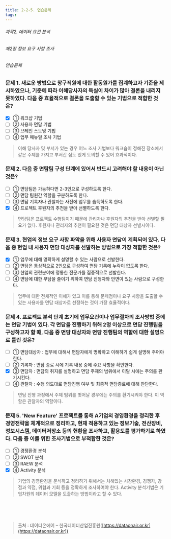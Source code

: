 ```yaml
---
title: 2-2-5. 연습문제
tags: 
---
```


###### 과목2. 데이터 요건 분석
###### 제2장 정보 요구 사항 조사
###### 연습문제

### 문제 1. 새로운 방법으로 창구직원에 대한 활동원가를 집계하고자 기준을 제시하였으나, 기준에 따라 이해당사자의 득실이 차이가 많아 결론을 내리지 못하였다. 다음 중 효율적으로 결론을 도출할 수 있는 기법으로 적합한 것은?
  * [x] ① 워크샵 기법
  * [ ] ② 사용자 면담 기법
  * [ ] ③ 브레인 스토밍 기법
  * [ ] ④ 업무 매뉴얼 조사 기법
> 이해 당사자 및 부서가 있는 경우 어느 조사 기법보다 워크숍이 정해진 장소에서 같은 주제를 가지고 부서간 심도 있게 토의할 수 있어 효과적이다.

### 문제 2. 다음 중 면탐팀 구성 단계에 있어서 반드시 고려해야 할 내용이 아닌 것은?
  * [ ] ① 면담팀은 가능하다면 2-3인으로 구성하도록 한다. 
  * [ ] ② 면담 팀원간 역할을 구분하도록 한다.
  * [ ] ③ 면담 기록자나 관찰자는 사전에 업무를 습득하도록 한다. 
  * [x] ④ 프로젝트 후원자의 추천을 받아 선별하도록 한다.
> 면담팀은 프로젝트 수행팀이기 때문에 관리자나 후원자의 추천을 받아 선별할 필요가 없다. 후원자나 관리자의 추천이 필요한 것은 면담 대상자 선별시이다.

### 문제 3. 현업의 정보 요구 사항 파악을 위해 사용자 면담이 계획되어 있다. 다음 중 현업 내 사용자 면담 대상자를 선발하는 방법으로 가장 적합한 것은?
  * [x] ① 업무에 대해 명확하게 설명할 수 있는 사람으로 선발한다. 
  * [ ] ② 면담은 통상적으로 2인으로 구성하여 면담 기록에 누락이 없도록 한다.
  * [ ] ③ 현업의 관련분야에 정통한 전문가를 집중적으로 선발한다.
  * [ ] ④ 면담에 대한 부담을 줄이기 위하여 면담 진행자와 안면이 있는 사람으로 구성한다.
> 업무에 대한 전체적인 이해가 있고 이를 통해 문제점이나 요구 사항을 도출할 수 있는 사용자를 면담 대상자로 선정하는 것이 가장 효율적이다.

### 문제 4. 프로젝트 분석 단계 초기에 업무요건이나 업무절차의 조사방법 중에는 면담 기법이 있다. 각 면담을 진행하기 위해 2명 이상으로 면담 진행팀을 구성하고자 할 때, 다음 중 면담 대상자와 면담 진행팀의 역할에 대한 설명으로 틀린 것은?
  * [ ] ① 면담대상자 : 업무에 대해서 면담자에게 명확하고 이해하기 쉽게 설명해 주어야 한다. 
  * [ ] ② 기록자 : 면담 종료 시에 기록 내용 중에 주요 사항을 확인한다. 
  * [x] ③ 면담자 : 면담의 취지를 설명하고 면담 주제의 범위에서 이탈 시에는 주의를 환기시킨다. 
  * [ ] ④ 관찰자 : 수행 의도대로 면담진행 여부 및 최종적 면담종료에 대해 판단한다.
> 면담 진행 과정에서 주제 범위를 벗어날 경우에는 주의를 환기시켜야 한다. 이 역할은 관찰자의 역할이다.

### 문제 5. 'New Feature' 프로젝트를 통해 A기업의 경영환경을 정리한 후 경영전략을 체계적으로 정리하고, 현재 적용하고 있는 정보기술, 전산장비, 정보시스템, 데이터저장소 등의 현황을 조사하고, 활용도를 평가하기로 하였다. 다음 중 이를 위한 조사기법으로 부적합한 것은?
  * [ ] ① 경쟁환경 분석
  * [ ] ② SWOT 분석
  * [ ] ③ RAEW 분석
  * [x] ④ Activity 분석
> 기업의 경영환경을 분석하고 정리하기 위해서는 처해있는 시장환경, 경쟁자, 강점과 약점, 위협과 기회 등을 정확하게 조사하여야 한다. Activity 분석기법은 기업차원의 데이터 모델을 도출하는 방법이라고 할 수 있다.

<br><br><br>
> 출처 : 데이터온에어 – 한국데이터산업진흥원([https://dataonair.or.kr](https://dataonair.or.kr))